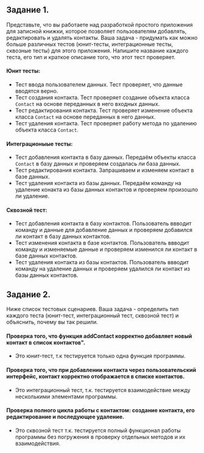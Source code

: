 ## Задание 1. 
Представьте, что вы работаете над разработкой простого приложения для записной книжки, которое позволяет пользователям добавлять, редактировать и удалять контакты. Ваша задача - придумать как можно больше различных тестов (юнит-тесты, интеграционные тесты, сквозные тесты) для этого приложения. Напишите название каждого теста, его тип и краткое описание того, что этот тест проверяет.
#### Юнит тесты: 
* Тест ввода пользователем данных. Тест проверяет, что данные вводятся верно.
* Тест создания контакта. Тест проверяет создание объекта класса `Contact` на основе переданных в него входных данных.
* Тест редактирования контакта. Тест проверяет изменение объекта класса `Contact` на основе переданных в него данных.
* Тест удаления контакта. Тест проверяет работу метода по удалению объекта класса `Contact`.


#### Интеграционыые тесты:
* Тест добавления контакта в базу данных. Передаём объекты класса `Contact` в базу данных и проверяем создалась ли база данных.
* Тест редактирования контакта. Запрашиваем и изменяем контакт в базе данных.
* Тест удаления контакта из базы данных. Передаём команду на удаление конакта из базы данных контактов и проверяем произошло ли удаление.

#### Сквозной тест:
* Тест добавления контакта в базу контактов. Пользователь ввводит команду и данные для  добавление данных и проверяем добавился ли контакт в базу данных контактов.
* Тест изменения контакта в базе контактов. Пользователь ввводит команду и изменяемые данные и проверяем изменился ли контакт в базе данных контактов.
* Тест удаления контакта из базы контактов. Пользователь ввводит команду на удаление данных и проверяем удалился ли контакт из базы данных контактов.

## Задание 2. 
Ниже список тестовых сценариев. Ваша задача - определить тип каждого теста (юнит-тест, интеграционный тест, сквозной тест) и объяснить, почему вы так решили.
#### Проверка того, что функция addContact корректно добавляет новый контакт в список контактов".
* Это юнит-тест, т.к тестируется только одна функция программы.

#### Проверка того, что при добавлении контакта через пользовательский интерфейс, контакт корректно отображается в списке контактов.
* Это интеграционный тест, т.к. тестируется взаимодействие между несколькими элементами программы.

#### Проверка полного цикла работы с контактом: создание контакта, его редактирование и последующее удаление.
* Это сквозной тест т.к. тестируется полный функционал работы программы без погружения в проверку отдельных методов и их взаимодействия.